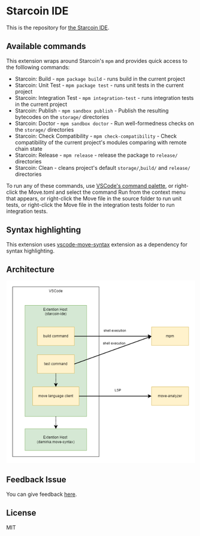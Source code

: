# Starcoin IDE

This is the repository for [the Starcoin IDE](https://marketplace.visualstudio.com/items?itemName=starcoinorg.starcoin-ide).

## Available commands

This extension wraps around Starcoin's `mpm` and provides quick access to the folllowing commands:

- Starcoin: Build - `mpm package build` - runs build in the current project
- Starcoin: Unit Test - `mpm package test` - runs unit tests in the current project
- Starcoin: Integration Test - `mpm integration-test` - runs integration tests in the current project
- Starcoin: Publish - `mpm sandbox publish` -  Publish the resulting bytecodes on the `storage/` directories
- Starcoin: Doctor - `mpm sandbox doctor` - Run well-formedness checks on the `storage/` directories
- Starcoin: Check Compatibility - `mpm check-compatibility` - Check compatibility of the current project's modules comparing with remote chain state
- Starcoin: Release - `mpm release` - release the package to `release/` directories
- Starcoin: Clean - cleans project's default `storage/`,`build/` and `release/` directories

To run any of these commands, use [VSCode's command palette](https://code.visualstudio.com/docs/getstarted/userinterface#_command-palette),
or right-click the Move.toml and select the command Run from the context menu that appears,
or right-click the Move file in the source folder to run unit tests, 
or right-click the Move file in the integration tests folder to run integration tests.

## Syntax highlighting

This extension uses [vscode-move-syntax](https://marketplace.visualstudio.com/items?itemName=damirka.move-syntax) extension as a dependency for syntax highlighting.

## Architecture

<img src="./docs/architecture.png">


## Feedback Issue

You can give feedback [here](https://github.com/starcoinorg/starcoin-ide/issues).

## License

MIT
